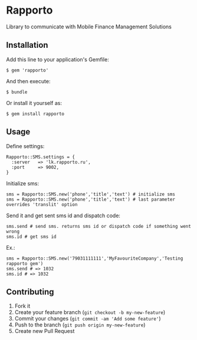 # Rapporto

Library to communicate with Mobile Finance Management Solutions

## Installation

Add this line to your application's Gemfile:

    $ gem 'rapporto'

And then execute:

    $ bundle

Or install it yourself as:

    $ gem install rapporto

## Usage

Define settings:

    Rapporto::SMS.settings = {
      :server   => 'lk.rapporto.ru',
      :port     => 9002,
    }

Initialize sms:

    sms = Rapporto::SMS.new('phone','title','text') # initialize sms
    sms = Rapporto::SMS.new('phone','title','text') # last parameter overrides 'translit' option

Send it and get sent sms id and dispatch code:

    sms.send # send sms. returns sms id or dispatch code if something went wrong
    sms.id # get sms id

Ex.:

    sms = Rapporto::SMS.new('79031111111','MyFavouriteCompany','Testing rapporto gem')
    sms.send # => 1032
    sms.id # => 1032

## Contributing

1. Fork it
2. Create your feature branch (`git checkout -b my-new-feature`)
3. Commit your changes (`git commit -am 'Add some feature'`)
4. Push to the branch (`git push origin my-new-feature`)
5. Create new Pull Request
